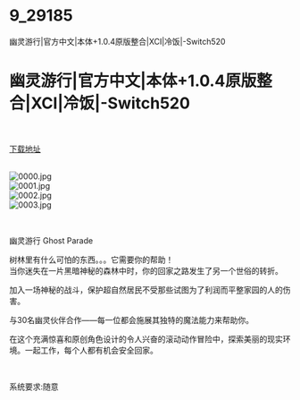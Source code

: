 # 9_29185
幽灵游行|官方中文|本体+1.0.4原版整合|XCI|冷饭|-Switch520
# 幽灵游行|官方中文|本体+1.0.4原版整合|XCI|冷饭|-Switch520
 <br/></br>
[下载地址](https://www.switch520.cc/article/29185 "下载地址")
<br/></br>

<p><img title="0000.jpg" src="https://www.switch520.cc/muke_img/2022_04_06_ce9d1b1674f59.jpg" alt="0000.jpg"><br>
<img title="0001.jpg" src="https://www.switch520.cc/muke_img/2022_04_06_b9316713e660d.jpg" alt="0001.jpg"><br>
<img title="0002.jpg" src="https://www.switch520.cc/muke_img/2022_04_06_16ff35c824621.jpg" alt="0002.jpg"><br>
<img title="0003.jpg" src="https://www.switch520.cc/muke_img/2022_04_06_2ecd90f6e2ae0.jpg" alt="0003.jpg"></p>
<p>&nbsp;</p>
<p>幽灵游行 Ghost Parade</p>
<p>树林里有什么可怕的东西。。。它需要你的帮助！<br>
当你迷失在一片黑暗神秘的森林中时，你的回家之路发生了另一个世俗的转折。</p>
<p>加入一场神秘的战斗，保护超自然居民不受那些试图为了利润而平整家园的人的伤害。</p>
<p>与30名幽灵伙伴合作——每一位都会施展其独特的魔法能力来帮助你。</p>
<p>在这个充满惊喜和原创角色设计的令人兴奋的滚动动作冒险中，探索美丽的现实环境。一起工作，每个人都有机会安全回家。</p>
<p>&nbsp;</p>
<p>系统要求:随意</p>



